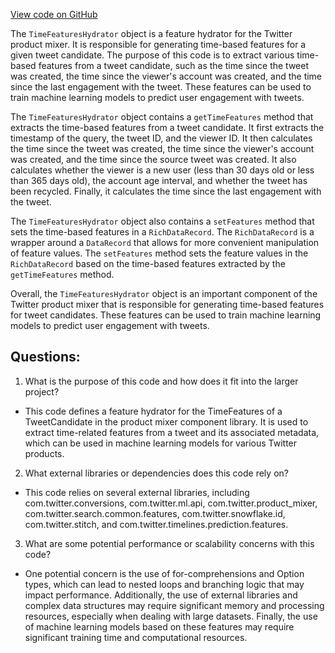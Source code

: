 [View code on GitHub](https://github.com/misbahsy/the-algorithm/home-mixer/server/src/main/scala/com/twitter/home_mixer/functional_component/feature_hydrator/TimeFeaturesHydrator.scala)

The `TimeFeaturesHydrator` object is a feature hydrator for the Twitter product mixer. It is responsible for generating time-based features for a given tweet candidate. The purpose of this code is to extract various time-based features from a tweet candidate, such as the time since the tweet was created, the time since the viewer's account was created, and the time since the last engagement with the tweet. These features can be used to train machine learning models to predict user engagement with tweets.

The `TimeFeaturesHydrator` object contains a `getTimeFeatures` method that extracts the time-based features from a tweet candidate. It first extracts the timestamp of the query, the tweet ID, and the viewer ID. It then calculates the time since the tweet was created, the time since the viewer's account was created, and the time since the source tweet was created. It also calculates whether the viewer is a new user (less than 30 days old or less than 365 days old), the account age interval, and whether the tweet has been recycled. Finally, it calculates the time since the last engagement with the tweet.

The `TimeFeaturesHydrator` object also contains a `setFeatures` method that sets the time-based features in a `RichDataRecord`. The `RichDataRecord` is a wrapper around a `DataRecord` that allows for more convenient manipulation of feature values. The `setFeatures` method sets the feature values in the `RichDataRecord` based on the time-based features extracted by the `getTimeFeatures` method.

Overall, the `TimeFeaturesHydrator` object is an important component of the Twitter product mixer that is responsible for generating time-based features for tweet candidates. These features can be used to train machine learning models to predict user engagement with tweets.
## Questions: 
 1. What is the purpose of this code and how does it fit into the larger project?
- This code defines a feature hydrator for the TimeFeatures of a TweetCandidate in the product mixer component library. It is used to extract time-related features from a tweet and its associated metadata, which can be used in machine learning models for various Twitter products.

2. What external libraries or dependencies does this code rely on?
- This code relies on several external libraries, including com.twitter.conversions, com.twitter.ml.api, com.twitter.product_mixer, com.twitter.search.common.features, com.twitter.snowflake.id, com.twitter.stitch, and com.twitter.timelines.prediction.features.

3. What are some potential performance or scalability concerns with this code?
- One potential concern is the use of for-comprehensions and Option types, which can lead to nested loops and branching logic that may impact performance. Additionally, the use of external libraries and complex data structures may require significant memory and processing resources, especially when dealing with large datasets. Finally, the use of machine learning models based on these features may require significant training time and computational resources.